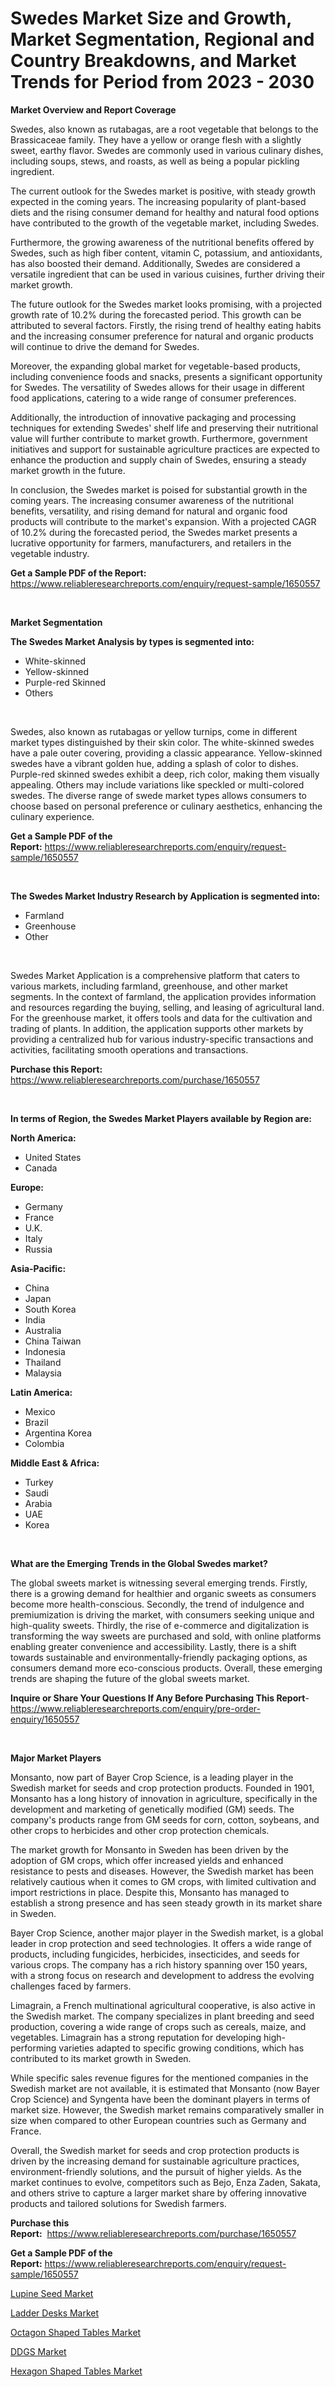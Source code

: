 <p><h1>Swedes Market Size and Growth, Market Segmentation, Regional and Country Breakdowns, and Market Trends for Period from 2023 -  2030</h1></p><p><strong>Market Overview and Report Coverage</strong></p>
<p><p>Swedes, also known as rutabagas, are a root vegetable that belongs to the Brassicaceae family. They have a yellow or orange flesh with a slightly sweet, earthy flavor. Swedes are commonly used in various culinary dishes, including soups, stews, and roasts, as well as being a popular pickling ingredient.</p><p>The current outlook for the Swedes market is positive, with steady growth expected in the coming years. The increasing popularity of plant-based diets and the rising consumer demand for healthy and natural food options have contributed to the growth of the vegetable market, including Swedes.</p><p>Furthermore, the growing awareness of the nutritional benefits offered by Swedes, such as high fiber content, vitamin C, potassium, and antioxidants, has also boosted their demand. Additionally, Swedes are considered a versatile ingredient that can be used in various cuisines, further driving their market growth.</p><p>The future outlook for the Swedes market looks promising, with a projected growth rate of 10.2% during the forecasted period. This growth can be attributed to several factors. Firstly, the rising trend of healthy eating habits and the increasing consumer preference for natural and organic products will continue to drive the demand for Swedes.</p><p>Moreover, the expanding global market for vegetable-based products, including convenience foods and snacks, presents a significant opportunity for Swedes. The versatility of Swedes allows for their usage in different food applications, catering to a wide range of consumer preferences.</p><p>Additionally, the introduction of innovative packaging and processing techniques for extending Swedes' shelf life and preserving their nutritional value will further contribute to market growth. Furthermore, government initiatives and support for sustainable agriculture practices are expected to enhance the production and supply chain of Swedes, ensuring a steady market growth in the future.</p><p>In conclusion, the Swedes market is poised for substantial growth in the coming years. The increasing consumer awareness of the nutritional benefits, versatility, and rising demand for natural and organic food products will contribute to the market's expansion. With a projected CAGR of 10.2% during the forecasted period, the Swedes market presents a lucrative opportunity for farmers, manufacturers, and retailers in the vegetable industry.</p></p>
<p><strong>Get a Sample PDF of the Report:</strong> <a href="https://www.reliableresearchreports.com/enquiry/request-sample/1650557">https://www.reliableresearchreports.com/enquiry/request-sample/1650557</a></p>
<p>&nbsp;</p>
<p><strong>Market Segmentation</strong></p>
<p><strong>The Swedes Market Analysis by types is segmented into:</strong></p>
<p><ul><li>White-skinned</li><li>Yellow-skinned</li><li>Purple-red Skinned</li><li>Others</li></ul></p>
<p>&nbsp;</p>
<p><p>Swedes, also known as rutabagas or yellow turnips, come in different market types distinguished by their skin color. The white-skinned swedes have a pale outer covering, providing a classic appearance. Yellow-skinned swedes have a vibrant golden hue, adding a splash of color to dishes. Purple-red skinned swedes exhibit a deep, rich color, making them visually appealing. Others may include variations like speckled or multi-colored swedes. The diverse range of swede market types allows consumers to choose based on personal preference or culinary aesthetics, enhancing the culinary experience.</p></p>
<p><strong>Get a Sample PDF of the Report:</strong>&nbsp;<a href="https://www.reliableresearchreports.com/enquiry/request-sample/1650557">https://www.reliableresearchreports.com/enquiry/request-sample/1650557</a></p>
<p>&nbsp;</p>
<p><strong>The Swedes Market Industry Research by Application is segmented into:</strong></p>
<p><ul><li>Farmland</li><li>Greenhouse</li><li>Other</li></ul></p>
<p>&nbsp;</p>
<p><p>Swedes Market Application is a comprehensive platform that caters to various markets, including farmland, greenhouse, and other market segments. In the context of farmland, the application provides information and resources regarding the buying, selling, and leasing of agricultural land. For the greenhouse market, it offers tools and data for the cultivation and trading of plants. In addition, the application supports other markets by providing a centralized hub for various industry-specific transactions and activities, facilitating smooth operations and transactions.</p></p>
<p><strong>Purchase this Report:</strong>&nbsp; <a href="https://www.reliableresearchreports.com/purchase/1650557">https://www.reliableresearchreports.com/purchase/1650557</a></p>
<p>&nbsp;</p>
<p><strong>In terms of Region, the Swedes Market Players available by Region are:</strong></p>
<p>
    <p> <strong> North America: </strong>
        <ul>
            <li>United States</li>
            <li>Canada</li>
        </ul>
        </p> 
    <p> <strong> Europe: </strong>
        <ul>
            <li>Germany</li>
            <li>France</li>
            <li>U.K.</li>
            <li>Italy</li>
            <li>Russia</li>
        </ul>
        </p> 
    <p> <strong> Asia-Pacific: </strong>
        <ul>
            <li>China</li>
            <li>Japan</li>
            <li>South Korea</li>
            <li>India</li>
            <li>Australia</li>
            <li>China Taiwan</li>
            <li>Indonesia</li>
            <li>Thailand</li>
            <li>Malaysia</li>
        </ul>
        </p> 
    <p> <strong> Latin America: </strong>
        <ul>
            <li>Mexico</li>
            <li>Brazil</li>
            <li>Argentina Korea</li>
            <li>Colombia</li>
        </ul>
        </p> 
    <p> <strong> Middle East & Africa: </strong>
        <ul>
            <li>Turkey</li>
            <li>Saudi</li>
            <li>Arabia</li>
            <li>UAE</li>
            <li>Korea</li>
        </ul>
    </p>
    </p>
<p>&nbsp;</p>
<p><strong>What are the Emerging Trends in the Global Swedes market?</strong></p>
<p><p>The global sweets market is witnessing several emerging trends. Firstly, there is a growing demand for healthier and organic sweets as consumers become more health-conscious. Secondly, the trend of indulgence and premiumization is driving the market, with consumers seeking unique and high-quality sweets. Thirdly, the rise of e-commerce and digitalization is transforming the way sweets are purchased and sold, with online platforms enabling greater convenience and accessibility. Lastly, there is a shift towards sustainable and environmentally-friendly packaging options, as consumers demand more eco-conscious products. Overall, these emerging trends are shaping the future of the global sweets market.</p></p>
<p><strong>Inquire or Share Your Questions If Any Before Purchasing This Report</strong>- <a href="https://www.reliableresearchreports.com/enquiry/pre-order-enquiry/1650557">https://www.reliableresearchreports.com/enquiry/pre-order-enquiry/1650557</a></p>
<p>&nbsp;</p>
<p><strong>Major Market Players</strong></p>
<p><p>Monsanto, now part of Bayer Crop Science, is a leading player in the Swedish market for seeds and crop protection products. Founded in 1901, Monsanto has a long history of innovation in agriculture, specifically in the development and marketing of genetically modified (GM) seeds. The company's products range from GM seeds for corn, cotton, soybeans, and other crops to herbicides and other crop protection chemicals.</p><p>The market growth for Monsanto in Sweden has been driven by the adoption of GM crops, which offer increased yields and enhanced resistance to pests and diseases. However, the Swedish market has been relatively cautious when it comes to GM crops, with limited cultivation and import restrictions in place. Despite this, Monsanto has managed to establish a strong presence and has seen steady growth in its market share in Sweden.</p><p>Bayer Crop Science, another major player in the Swedish market, is a global leader in crop protection and seed technologies. It offers a wide range of products, including fungicides, herbicides, insecticides, and seeds for various crops. The company has a rich history spanning over 150 years, with a strong focus on research and development to address the evolving challenges faced by farmers.</p><p>Limagrain, a French multinational agricultural cooperative, is also active in the Swedish market. The company specializes in plant breeding and seed production, covering a wide range of crops such as cereals, maize, and vegetables. Limagrain has a strong reputation for developing high-performing varieties adapted to specific growing conditions, which has contributed to its market growth in Sweden.</p><p>While specific sales revenue figures for the mentioned companies in the Swedish market are not available, it is estimated that Monsanto (now Bayer Crop Science) and Syngenta have been the dominant players in terms of market size. However, the Swedish market remains comparatively smaller in size when compared to other European countries such as Germany and France.</p><p>Overall, the Swedish market for seeds and crop protection products is driven by the increasing demand for sustainable agriculture practices, environment-friendly solutions, and the pursuit of higher yields. As the market continues to evolve, competitors such as Bejo, Enza Zaden, Sakata, and others strive to capture a larger market share by offering innovative products and tailored solutions for Swedish farmers.</p></p>
<p><strong>Purchase this Report:</strong>&nbsp;&nbsp;<a href="https://www.reliableresearchreports.com/purchase/1650557">https://www.reliableresearchreports.com/purchase/1650557</a></p>
<p></p>
<p><strong>Get a Sample PDF of the Report:</strong>&nbsp;<a href="https://www.reliableresearchreports.com/enquiry/request-sample/1650557">https://www.reliableresearchreports.com/enquiry/request-sample/1650557</a></p>
<p><p><a href="https://github.com/dziulagalemab/Market-Research-Report-List-1/blob/main/lupine-seed-market.md">Lupine Seed Market</a></p><p><a href="https://medium.com/@donnakelly19891/ladder-desks-market-research-report-its-history-and-forecast-2023-to-2030-1fd5b01c70fc">Ladder Desks Market</a></p><p><a href="https://medium.com/@sarahcornish2022/octagon-shaped-tables-market-furnishes-information-on-market-share-market-trends-and-market-7bcc7884819e">Octagon Shaped Tables Market</a></p><p><a href="https://github.com/abbypearson7765/Market-Research-Report-List-1/blob/main/ddgs-market.md">DDGS Market</a></p><p><a href="https://medium.com/@carolhunter1939/hexagon-shaped-tables-market-trends-and-market-analysis-forecasted-for-period-2023-2030-ea70845cfae7">Hexagon Shaped Tables Market</a></p></p>